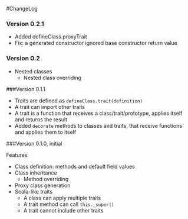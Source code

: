 #ChangeLog

### Version 0.2.1

* Added defineClass.proxyTrait
* Fix: a generated constructor ignored base constructor return value

### Version 0.2

* Nested classes 
  * Nested class overriding

###Version 0.1.1

* Traits are defined as `defineClass.trait(definition)`
* A trait can import other traits
* A trait is a function that receives a class/trait/prototype, applies itself and returns the result
* Added `decorate` methods to classes and traits, that receive functions and applies them to itself

###Version 0.1.0, initial

Features:
* Class definition: methods and default field values
* Class inheritance
  * Method overriding
* Proxy class generation
* Scala-like traits
  * A class can apply multiple traits
  * A trait method can call `this._super()`
  * A trait cannot include other traits